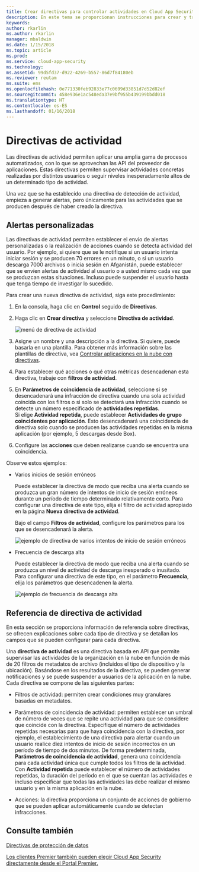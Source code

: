```yaml
---
title: Crear directivas para controlar actividades en Cloud App Security | Microsoft Docs
description: En este tema se proporcionan instrucciones para crear y trabajar con directivas de actividad.
keywords: 
author: rkarlin
ms.author: rkarlin
manager: mbaldwin
ms.date: 1/15/2018
ms.topic: article
ms.prod: 
ms.service: cloud-app-security
ms.technology: 
ms.assetid: 99d5fd37-d922-4269-b557-86d7f84180eb
ms.reviewer: reutam
ms.suite: ems
ms.openlocfilehash: 0e771330feb92833e77c0699d33851d7d52d82ef
ms.sourcegitcommit: 458e936e1ac548eda37e9bf955b439199bbdd018
ms.translationtype: HT
ms.contentlocale: es-ES
ms.lasthandoff: 01/16/2018
---
```

# <a name="activity-policies"></a>Directivas de actividad
Las directivas de actividad permiten aplicar una amplia gama de procesos automatizados, con lo que se aprovechan las API del proveedor de aplicaciones. Estas directivas permiten supervisar actividades concretas realizadas por distintos usuarios o seguir niveles inesperadamente altos de un determinado tipo de actividad.  
  
Una vez que se ha establecido una directiva de detección de actividad, empieza a generar alertas, pero únicamente para las actividades que se producen después de haber creado la directiva.
  
  
## <a name="custom-alerts"></a>Alertas personalizadas  
Las directivas de actividad permiten establecer el envío de alertas personalizadas o la realización de acciones cuando se detecta actividad del usuario. Por ejemplo, si quiere que se le notifique si un usuario intenta iniciar sesión y se producen 70 errores en un minuto, o si un usuario descarga 7000 archivos o inicia sesión en Afganistán, puede establecer que se envíen alertas de actividad al usuario o a usted mismo cada vez que se produzcan estas situaciones. Incluso puede suspender el usuario hasta que tenga tiempo de investigar lo sucedido.  
  
Para crear una nueva directiva de actividad, siga este procedimiento:  
  
1.  En la consola, haga clic en **Control** seguido de **Directivas**.  
  
2.  Haga clic en **Crear directiva** y seleccione **Directiva de actividad**.  
  
     ![menú de directiva de actividad](./media/activity-policy-menu.png "menú de directiva de actividad")  
  
3.  Asigne un nombre y una descripción a la directiva. Si quiere, puede basarla en una plantilla. Para obtener más información sobre las plantillas de directiva, vea [Controlar aplicaciones en la nube con directivas](control-cloud-apps-with-policies.md).  
  
4.  Para establecer qué acciones o qué otras métricas desencadenan esta directiva, trabaje con **filtros de actividad**.  
  
5.  En **Parámetros de coincidencia de actividad**, seleccione si se desencadenará una infracción de directiva cuando una sola actividad coincida con los filtros o si solo se detectará una infracción cuando se detecte un número especificado de **actividades repetidas**.  
    Si elige **Actividad repetida**, puede establecer  **Actividades de grupo coincidentes por aplicación**. Esto desencadenará una coincidencia de directiva solo cuando se producen las actividades repetidas en la misma aplicación (por ejemplo, 5 descargas desde Box).  
  
6.  Configure las **acciones** que deben realizarse cuando se encuentra una coincidencia.  
  
Observe estos ejemplos:  
  
-   Varios inicios de sesión erróneos  
  
     Puede establecer la directiva de modo que reciba una alerta cuando se produzca un gran número de intentos de inicio de sesión erróneos durante un período de tiempo determinado relativamente corto. Para configurar una directiva de este tipo, elija el filtro de actividad apropiado en la página **Nueva directiva de actividad**.  
  
     Bajo el campo **Filtros de actividad**, configure los parámetros para los que se desencadenará la alerta.  
  
     ![ejemplo de directiva de varios intentos de inicio de sesión erróneos](./media/multiple-failed-log-on-attempts-policy-example.png "ejemplo de directiva de varios intentos de inicio de sesión erróneos")  
  
-   Frecuencia de descarga alta  
  
     Puede establecer la directiva de modo que reciba una alerta cuando se produzca un nivel de actividad de descarga inesperado o inusitado. Para configurar una directiva de este tipo, en el parámetro **Frecuencia**, elija los parámetros que desencadenen la alerta.  
  
     ![ejemplo de frecuencia de descarga alta](./media/high-download-rate-example.png "ejemplo de frecuencia de descarga alta")  
  
  
## <a name="activity-policy-reference"></a>Referencia de directiva de actividad  
En esta sección se proporciona información de referencia sobre directivas, se ofrecen explicaciones sobre cada tipo de directiva y se detallan los campos que se pueden configurar para cada directiva.  
  
Una **directiva de actividad** es una directiva basada en API que permite supervisar las actividades de la organización en la nube en función de más de 20 filtros de metadatos de archivo (incluidos el tipo de dispositivo y la ubicación). Basándose en los resultados de la directiva, se pueden generar notificaciones y se puede suspender a usuarios de la aplicación en la nube.   
Cada directiva se compone de las siguientes partes:  
  
-   Filtros de actividad: permiten crear condiciones muy granulares basadas en metadatos.  
  
-   Parámetros de coincidencia de actividad: permiten establecer un umbral de número de veces que se repite una actividad para que se considere que coincide con la directiva.  Especifique el número de actividades repetidas necesarias para que haya coincidencia con la directiva, por ejemplo, el establecimiento de una directiva para alertar cuando un usuario realice diez intentos de inicio de sesión incorrectos en un período de tiempo de dos minutos.  De forma predeterminada, **Parámetros de coincidencia de actividad**, genera una coincidencia para cada actividad única que cumple todos los filtros de la actividad.   
Con **Actividad repetida** puede establecer el número de actividades repetidas, la duración del período en el que se cuentan las actividades e incluso especificar que todas las actividades las debe realizar el mismo usuario y en la misma aplicación en la nube.  
  
  
-   Acciones: la directiva proporciona un conjunto de acciones de gobierno que se pueden aplicar automáticamente cuando se detectan infracciones.  
## <a name="see-also"></a>Consulte también  
[Directivas de protección de datos](data-protection-policies.md)   

[Los clientes Premier también pueden elegir Cloud App Security directamente desde el Portal Premier.](https://premier.microsoft.com/)  
  
  